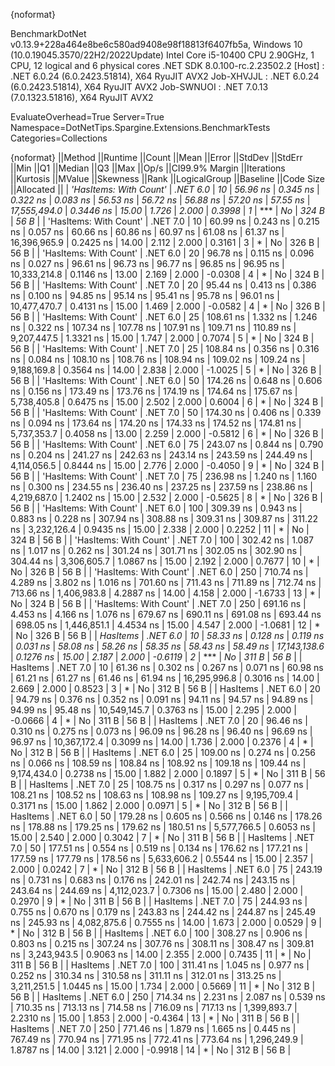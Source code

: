 {noformat}

BenchmarkDotNet v0.13.9+228a464e8be6c580ad9408e98f18813f6407fb5a, Windows 10 (10.0.19045.3570/22H2/2022Update)
Intel Core i5-10400 CPU 2.90GHz, 1 CPU, 12 logical and 6 physical cores
.NET SDK 8.0.100-rc.2.23502.2
  [Host]     : .NET 6.0.24 (6.0.2423.51814), X64 RyuJIT AVX2
  Job-XHVJJL : .NET 6.0.24 (6.0.2423.51814), X64 RyuJIT AVX2
  Job-SWNUOI : .NET 7.0.13 (7.0.1323.51816), X64 RyuJIT AVX2

EvaluateOverhead=True  Server=True  Namespace=DotNetTips.Spargine.Extensions.BenchmarkTests  
Categories=Collections  

{noformat}
||Method                 ||Runtime  ||Count ||Mean      ||Error    ||StdDev   ||StdErr   ||Min       ||Q1        ||Median    ||Q3        ||Max       ||Op/s         ||CI99.9% Margin ||Iterations ||Kurtosis ||MValue ||Skewness ||Rank ||LogicalGroup ||Baseline ||Code Size ||Allocated ||
| *'HasItems: With Count'* | *.NET 6.0* | *10*    |  *56.96 ns* | *0.345 ns* | *0.322 ns* | *0.083 ns* |  *56.53 ns* |  *56.72 ns* |  *56.88 ns* |  *57.20 ns* |  *57.55 ns* | *17,555,494.0* |      *0.3446 ns* |      *15.00* |    *1.726* |  *2.000* |   *0.3998* |    *1* | ***            | *No*       |     *324 B* |      *56 B* |
| 'HasItems: With Count' | .NET 7.0 | 10    |  60.99 ns | 0.243 ns | 0.215 ns | 0.057 ns |  60.66 ns |  60.86 ns |  60.97 ns |  61.08 ns |  61.37 ns | 16,396,965.9 |      0.2425 ns |      14.00 |    2.112 |  2.000 |   0.3161 |    3 | *            | No       |     326 B |      56 B |
| 'HasItems: With Count' | .NET 6.0 | 20    |  96.78 ns | 0.115 ns | 0.096 ns | 0.027 ns |  96.61 ns |  96.73 ns |  96.77 ns |  96.85 ns |  96.95 ns | 10,333,214.8 |      0.1146 ns |      13.00 |    2.169 |  2.000 |  -0.0308 |    4 | *            | No       |     324 B |      56 B |
| 'HasItems: With Count' | .NET 7.0 | 20    |  95.44 ns | 0.413 ns | 0.386 ns | 0.100 ns |  94.85 ns |  95.14 ns |  95.41 ns |  95.78 ns |  96.01 ns | 10,477,470.7 |      0.4131 ns |      15.00 |    1.469 |  2.000 |  -0.0582 |    4 | *            | No       |     326 B |      56 B |
| 'HasItems: With Count' | .NET 6.0 | 25    | 108.61 ns | 1.332 ns | 1.246 ns | 0.322 ns | 107.34 ns | 107.78 ns | 107.91 ns | 109.71 ns | 110.89 ns |  9,207,447.5 |      1.3321 ns |      15.00 |    1.747 |  2.000 |   0.7074 |    5 | *            | No       |     324 B |      56 B |
| 'HasItems: With Count' | .NET 7.0 | 25    | 108.84 ns | 0.356 ns | 0.316 ns | 0.084 ns | 108.10 ns | 108.76 ns | 108.94 ns | 109.02 ns | 109.24 ns |  9,188,169.8 |      0.3564 ns |      14.00 |    2.838 |  2.000 |  -1.0025 |    5 | *            | No       |     326 B |      56 B |
| 'HasItems: With Count' | .NET 6.0 | 50    | 174.26 ns | 0.648 ns | 0.606 ns | 0.156 ns | 173.49 ns | 173.76 ns | 174.19 ns | 174.64 ns | 175.67 ns |  5,738,405.8 |      0.6475 ns |      15.00 |    2.502 |  2.000 |   0.6004 |    6 | *            | No       |     324 B |      56 B |
| 'HasItems: With Count' | .NET 7.0 | 50    | 174.30 ns | 0.406 ns | 0.339 ns | 0.094 ns | 173.64 ns | 174.20 ns | 174.33 ns | 174.52 ns | 174.81 ns |  5,737,353.7 |      0.4058 ns |      13.00 |    2.259 |  2.000 |  -0.5812 |    6 | *            | No       |     326 B |      56 B |
| 'HasItems: With Count' | .NET 6.0 | 75    | 243.07 ns | 0.844 ns | 0.790 ns | 0.204 ns | 241.27 ns | 242.63 ns | 243.14 ns | 243.59 ns | 244.49 ns |  4,114,056.5 |      0.8444 ns |      15.00 |    2.776 |  2.000 |  -0.4050 |    9 | *            | No       |     324 B |      56 B |
| 'HasItems: With Count' | .NET 7.0 | 75    | 236.98 ns | 1.240 ns | 1.160 ns | 0.300 ns | 234.55 ns | 236.40 ns | 237.25 ns | 237.59 ns | 238.86 ns |  4,219,687.0 |      1.2402 ns |      15.00 |    2.532 |  2.000 |  -0.5625 |    8 | *            | No       |     326 B |      56 B |
| 'HasItems: With Count' | .NET 6.0 | 100   | 309.39 ns | 0.943 ns | 0.883 ns | 0.228 ns | 307.94 ns | 308.88 ns | 309.31 ns | 309.87 ns | 311.22 ns |  3,232,126.4 |      0.9435 ns |      15.00 |    2.338 |  2.000 |   0.2252 |   11 | *            | No       |     324 B |      56 B |
| 'HasItems: With Count' | .NET 7.0 | 100   | 302.42 ns | 1.087 ns | 1.017 ns | 0.262 ns | 301.24 ns | 301.71 ns | 302.05 ns | 302.90 ns | 304.44 ns |  3,306,605.7 |      1.0867 ns |      15.00 |    2.192 |  2.000 |   0.7677 |   10 | *            | No       |     326 B |      56 B |
| 'HasItems: With Count' | .NET 6.0 | 250   | 710.74 ns | 4.289 ns | 3.802 ns | 1.016 ns | 701.60 ns | 711.43 ns | 711.89 ns | 712.74 ns | 713.66 ns |  1,406,983.8 |      4.2887 ns |      14.00 |    4.158 |  2.000 |  -1.6733 |   13 | *            | No       |     324 B |      56 B |
| 'HasItems: With Count' | .NET 7.0 | 250   | 691.16 ns | 4.453 ns | 4.166 ns | 1.076 ns | 679.67 ns | 690.11 ns | 691.08 ns | 693.44 ns | 698.05 ns |  1,446,851.1 |      4.4534 ns |      15.00 |    4.547 |  2.000 |  -1.0681 |   12 | *            | No       |     326 B |      56 B |
| *HasItems*               | *.NET 6.0* | *10*    |  *58.33 ns* | *0.128 ns* | *0.119 ns* | *0.031 ns* |  *58.08 ns* |  *58.26 ns* |  *58.35 ns* |  *58.43 ns* |  *58.49 ns* | *17,143,138.6* |      *0.1276 ns* |      *15.00* |    *2.187* |  *2.000* |  *-0.6119* |    *2* | ***            | *No*       |     *311 B* |      *56 B* |
| HasItems               | .NET 7.0 | 10    |  61.36 ns | 0.302 ns | 0.267 ns | 0.071 ns |  60.98 ns |  61.21 ns |  61.27 ns |  61.46 ns |  61.94 ns | 16,295,996.8 |      0.3016 ns |      14.00 |    2.669 |  2.000 |   0.8523 |    3 | *            | No       |     312 B |      56 B |
| HasItems               | .NET 6.0 | 20    |  94.79 ns | 0.376 ns | 0.352 ns | 0.091 ns |  94.11 ns |  94.57 ns |  94.89 ns |  94.99 ns |  95.48 ns | 10,549,145.7 |      0.3763 ns |      15.00 |    2.295 |  2.000 |  -0.0666 |    4 | *            | No       |     311 B |      56 B |
| HasItems               | .NET 7.0 | 20    |  96.46 ns | 0.310 ns | 0.275 ns | 0.073 ns |  96.09 ns |  96.28 ns |  96.40 ns |  96.69 ns |  96.97 ns | 10,367,172.4 |      0.3099 ns |      14.00 |    1.736 |  2.000 |   0.2376 |    4 | *            | No       |     312 B |      56 B |
| HasItems               | .NET 6.0 | 25    | 109.00 ns | 0.274 ns | 0.256 ns | 0.066 ns | 108.59 ns | 108.84 ns | 108.92 ns | 109.18 ns | 109.44 ns |  9,174,434.0 |      0.2738 ns |      15.00 |    1.882 |  2.000 |   0.1897 |    5 | *            | No       |     311 B |      56 B |
| HasItems               | .NET 7.0 | 25    | 108.75 ns | 0.317 ns | 0.297 ns | 0.077 ns | 108.21 ns | 108.52 ns | 108.63 ns | 108.98 ns | 109.27 ns |  9,195,709.4 |      0.3171 ns |      15.00 |    1.862 |  2.000 |   0.0971 |    5 | *            | No       |     312 B |      56 B |
| HasItems               | .NET 6.0 | 50    | 179.28 ns | 0.605 ns | 0.566 ns | 0.146 ns | 178.26 ns | 178.88 ns | 179.25 ns | 179.62 ns | 180.51 ns |  5,577,766.5 |      0.6053 ns |      15.00 |    2.540 |  2.000 |   0.3042 |    7 | *            | No       |     311 B |      56 B |
| HasItems               | .NET 7.0 | 50    | 177.51 ns | 0.554 ns | 0.519 ns | 0.134 ns | 176.62 ns | 177.21 ns | 177.59 ns | 177.79 ns | 178.56 ns |  5,633,606.2 |      0.5544 ns |      15.00 |    2.357 |  2.000 |   0.0242 |    7 | *            | No       |     312 B |      56 B |
| HasItems               | .NET 6.0 | 75    | 243.19 ns | 0.731 ns | 0.683 ns | 0.176 ns | 242.01 ns | 242.74 ns | 243.15 ns | 243.64 ns | 244.69 ns |  4,112,023.7 |      0.7306 ns |      15.00 |    2.480 |  2.000 |   0.2970 |    9 | *            | No       |     311 B |      56 B |
| HasItems               | .NET 7.0 | 75    | 244.93 ns | 0.755 ns | 0.670 ns | 0.179 ns | 243.83 ns | 244.42 ns | 244.87 ns | 245.49 ns | 245.93 ns |  4,082,875.6 |      0.7555 ns |      14.00 |    1.673 |  2.000 |   0.0529 |    9 | *            | No       |     312 B |      56 B |
| HasItems               | .NET 6.0 | 100   | 308.27 ns | 0.906 ns | 0.803 ns | 0.215 ns | 307.24 ns | 307.76 ns | 308.11 ns | 308.47 ns | 309.81 ns |  3,243,943.5 |      0.9063 ns |      14.00 |    2.355 |  2.000 |   0.7435 |   11 | *            | No       |     311 B |      56 B |
| HasItems               | .NET 7.0 | 100   | 311.41 ns | 1.045 ns | 0.977 ns | 0.252 ns | 310.34 ns | 310.58 ns | 311.11 ns | 312.01 ns | 313.25 ns |  3,211,251.5 |      1.0445 ns |      15.00 |    1.734 |  2.000 |   0.5669 |   11 | *            | No       |     312 B |      56 B |
| HasItems               | .NET 6.0 | 250   | 714.34 ns | 2.231 ns | 2.087 ns | 0.539 ns | 710.35 ns | 713.13 ns | 714.58 ns | 716.09 ns | 717.13 ns |  1,399,893.7 |      2.2310 ns |      15.00 |    1.853 |  2.000 |  -0.4364 |   13 | *            | No       |     311 B |      56 B |
| HasItems               | .NET 7.0 | 250   | 771.46 ns | 1.879 ns | 1.665 ns | 0.445 ns | 767.49 ns | 770.94 ns | 771.95 ns | 772.41 ns | 773.64 ns |  1,296,249.9 |      1.8787 ns |      14.00 |    3.121 |  2.000 |  -0.9918 |   14 | *            | No       |     312 B |      56 B |
